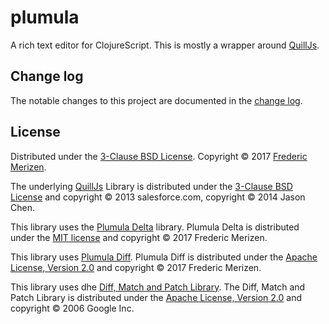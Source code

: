 # plumula

A rich text editor for ClojureScript. This is mostly a wrapper around
[QuillJs][quilljs].


## Change log

The notable changes to this project are documented in the [change log](CHANGELOG.md).


## License

Distributed under the [3-Clause BSD License](LICENSE.txt).
Copyright &copy; 2017 [Frederic Merizen][frederic-merizen].

The underlying [QuillJs][quilljs] Library is distributed under the [3-Clause BSD
License][bsd-license] and copyright &copy; 2013 salesforce.com, copyright &copy;
 2014 Jason Chen.

This library uses the [Plumula Delta][plumula-delta] library. Plumula Delta is
distributed under the [MIT license][mit-license] and copyright &copy; 2017
Frederic Merizen.

This library uses [Plumula Diff][plumula-diff]. Plumula Diff is distributed
under the [Apache License, Version 2.0][apache-2-license] and copyright &copy;
2017 Frederic Merizen.

This library uses dhe [Diff, Match and Patch Library][diff-match-patch].
The Diff, Match and Patch Library is distributed under the [Apache License,
Version 2.0][apache-2-license] and copyright &copy; 2006 Google Inc.

[apache-2-license]: http://www.apache.org/licenses/LICENSE-2.0
[bsd-license]: http://opensource.org/licenses/BSD-3-Clause
[diff-match-patch]: https://code.google.com/archive/p/google-diff-match-patch/
[frederic-merizen]: https://www.linkedin.com/in/fredericmerizen/
[mit-license]: https://opensource.org/licenses/MIT
[plumula-delta]: https://github.com/plumula/delta
[plumula-diff]: https://github.com/plumula/diff
[quilljs]: https://quilljs.com/
[quilljs-delta]: https://github.com/quilljs/delta
